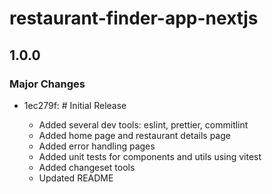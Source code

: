 # restaurant-finder-app-nextjs

## 1.0.0

### Major Changes

- 1ec279f: # Initial Release

  - Added several dev tools: eslint, prettier, commitlint
  - Added home page and restaurant details page
  - Added error handling pages
  - Added unit tests for components and utils using vitest
  - Added changeset tools
  - Updated README

